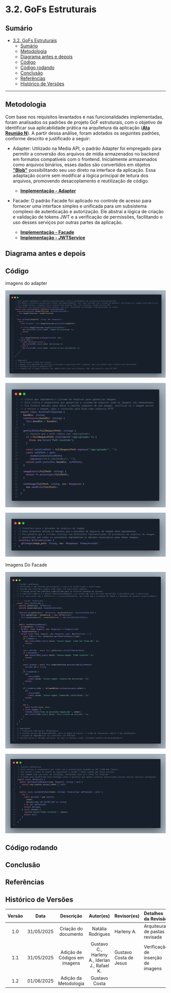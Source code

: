 # 3.2. GoFs Estruturais

## Sumário
- [3.2. GoFs Estruturais](#32-gofs-estruturais)
  - [Sumário](#sumário)
  - [Metodologia](#metodologia)
  - [Diagrama antes e depois](#diagrama-antes-e-depois)
  - [Código](#código)
  - [Código rodando](#código-rodando)
  - [Conclusão](#conclusão)
  - [Referências](#referências)
  - [Histórico de Versões](#histórico-de-versões)

---

## Metodologia
Com base nos requisitos levantados e nas funcionalidades implementadas, foram analisados os padrões de projeto GoF estruturais, com o objetivo de identificar sua aplicabilidade prática na arquitetura da aplicação ([**Ata Reunião N**](#)). A partir dessa análise, foram adotados os seguintes padrões, conforme descrito e justificado a seguir:

- Adapter: Utilizado na Media API, o padrão Adapter foi empregado para permitir a conversão dos arquivos de mídia armazenados no backend em formatos compatíveis com o frontend. Inicialmente armazenados como arquivos binários, esses dados são convertidos em objetos [**"Blob"**](https://developer.mozilla.org/en-US/docs/Web/API/Blob)  possibilitando seu uso direto na interface da aplicação. Essa adaptação ocorre sem modificar a lógica principal de leitura dos arquivos, promovendo desacoplamento e reutilização de código.
  - [**Implementação - Adapter**](https://github.com/UnBArqDsw2025-1-Turma01/2025.1-T01-_G7_FCTEPodcast/blob/main/fctepodcast-backend/src/adapter/ImageAdapter.ts)

- Facade: O padrão Facade foi aplicado no controle de acesso para fornecer uma interface simples e unificada para um subsistema complexo de autenticação e autorização. Ele abstrai a lógica de criação e validação de tokens JWT e a verificação de permissões, facilitando o uso desses serviços por outras partes da aplicação.
  - [**Implementação - Facade**](https://github.com/UnBArqDsw2025-1-Turma01/2025.1-T01-_G7_FCTEPodcast/blob/main/fctepodcast-backend/src/facade/AuthFacade.ts)
  - [**Implementação - JWTService**](https://github.com/UnBArqDsw2025-1-Turma01/2025.1-T01-_G7_FCTEPodcast/blob/main/fctepodcast-backend/src/services/JWTService.ts)

## Diagrama antes e depois

## Código
imagens do adapter

![ArchiveAdapter](_media/Adapter/Adapter/ArchiveAdapter.png)

![ArchiveFileSystem](_media/Adapter/Adapter/ArchiveFileSystem.png)

![ArchiveProvider](_media/Adapter/Adapter/ArchiveProvider.png)


Imagens Do Facade

![AuthFacade](_media/Facade/Facade/AuthFacade.png)

![JWTService](_media/Facade/Facade/JWTService.png)


## Código rodando

## Conclusão

## Referências

## Histórico de Versões

| Versão |    Data    |        Descrição         |    Autor(es)    |  Revisor(es)     |  Detalhes da Revisão  |  
| :----: | :--------: | :----------------------: | :-------------: | :----------------| :---------------------|
|  1.0   | 31/05/2025 |   Criação do documento   | Natália Rodrigues | Harleny A. | Arquiteura de pastas revisada |
|  1.1   | 31/05/2025 |   Adição de Códigos em imagens   | Gustavo C., Harleny A., Iderlan J., Rafael K. | Gustavo Costa de Jesus | Verificação de inserção de imagens|
| 1.2    | 01/06/2025 | Adição da Metodologia | Gustavo Costa | 